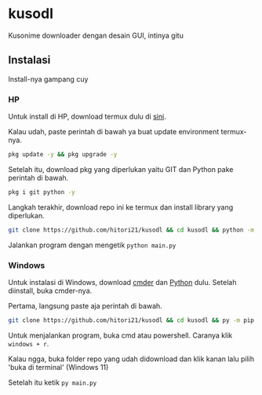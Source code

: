 # kusodl
Kusonime downloader dengan desain GUI, intinya gitu

## Instalasi
Install-nya gampang cuy
### HP
Untuk install di HP, download termux dulu di <a href="https://f-droid.org/id/packages/com.termux">sini</a>.
<p>Kalau udah, paste perintah di bawah ya buat update environment termux-nya.</p>

```sh
pkg update -y && pkg upgrade -y
```

<p>Setelah itu, download pkg yang diperlukan yaitu GIT dan Python pake perintah di bawah.</p>

```sh
pkg i git python -y
```

<p>Langkah terakhir, download repo ini ke termux dan install library yang diperlukan.</p>

```sh
git clone https://github.com/hitori21/kusodl && cd kusodl && python -m pip install -r requirements.txt -U
```

<p>Jalankan program dengan mengetik <code>python main.py</code></p>

### Windows
Untuk instalasi di Windows, download <a href="https://cmder.app/">cmder</a> dan <a href="https://python.org">Python</a> dulu. Setelah diinstall, buka cmder-nya.

<p>Pertama, langsung paste aja perintah di bawah.</p>

```sh
git clone https://github.com/hitori21/kusodl && cd kusodl && py -m pip install -r requirements.txt -U
```

<p>Untuk menjalankan program, buka cmd atau powershell. Caranya klik <code>windows + r</code>.</p>
<p>Kalau ngga, buka folder repo yang udah didownload dan klik kanan lalu pilih 'buka di terminal' (Windows 11)</p>
<p>Setelah itu ketik <code>py main.py</code></p>
